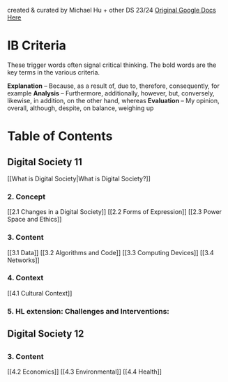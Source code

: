 created & curated by Michael Hu + other DS 23/24
[Original Google Docs Here](https://docs.google.com/document/d/1t-zW5i7LzKTfZ3FCptt3YL2-wARynPtp312BfXb12Tk/edit?usp=sharing)
# IB Criteria

These trigger words often signal critical thinking. The bold words are the key terms in the various criteria.

**Explanation** – Because, as a result of, due to, therefore, consequently, for example
**Analysis** – Furthermore, additionally, however, but, conversely, likewise, in addition, on the other hand, whereas
**Evaluation** – My opinion, overall, although, despite, on balance, weighing up
# Table of Contents

## Digital Society 11
[[What is Digital Society|What is Digital Society?]]
### 2. Concept
[[2.1 Changes in a Digital Society]]
[[2.2 Forms of Expression]]
[[2.3 Power Space and Ethics]]
### 3. Content
[[3.1 Data]]
[[3.2 Algorithms and Code]]
[[3.3 Computing Devices]]
[[3.4 Networks]]
### 4. Context
[[4.1 Cultural Context]]
### 5. HL extension: Challenges and Interventions:

## Digital Society 12

##

### 3. Content
[[4.2 Economics]]
[[4.3 Environmental]]
[[4.4 Health]]



